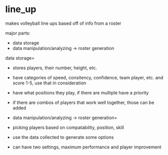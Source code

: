 # line_up
makes volleyball line ups based off of info from a roster

major parts: 
- data storage
- data manipulation/analyzing -> roster generation

data storage=
- stores players, their number, height, etc. 
- have categories of speed, consitency, confidence, team player, etc. and score 1-5, use that in consideration
- have what positions they play, if there are multiple have a priority 
- if there are combos of players that work well together, those can be added 

- data manipulation/analyzing -> roster generation=
- picking players based on compatability, position, skill
- use the data collected to generate some options
- can have two settings, maximum performance and player improvement
